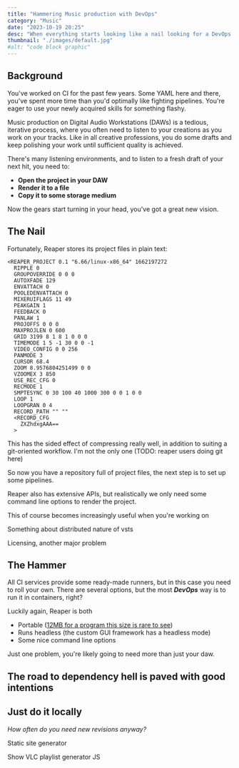 ```yaml
---
title: "Hammering Music production with DevOps"
category: "Music"
date: "2023-10-19 20:25"
desc: "When everything starts looking like a nail looking for a DevOps hammer, you've got a problem."
thumbnail: "./images/default.jpg"
#alt: "code block graphic"
---
```


## Background

You've worked on CI for the past few years. Some YAML here and there, you've spent more time than you'd optimally like fighting pipelines.
You're eager to use your newly acquired skills for something flashy.

Music production on Digital Audio Workstations (DAWs) is a tedious, iterative process, where you often need to listen to your creations as you work on your tracks. Like in all creative professions, you do some drafts and keep polishing your work until sufficient quality is achieved.

There's many listening environments, and to listen to a fresh draft of your next hit, you need to:

- **Open the project in your DAW**
- **Render it to a file**
- **Copy it to some storage medium**

Now the gears start turning in your head, you've got a great new vision.

## The Nail

Fortunately, Reaper stores its project files in plain text:

```reaper
<REAPER_PROJECT 0.1 "6.66/linux-x86_64" 1662197272
  RIPPLE 0
  GROUPOVERRIDE 0 0 0
  AUTOXFADE 129
  ENVATTACH 0
  POOLEDENVATTACH 0
  MIXERUIFLAGS 11 49
  PEAKGAIN 1
  FEEDBACK 0
  PANLAW 1
  PROJOFFS 0 0 0
  MAXPROJLEN 0 600
  GRID 3199 8 1 8 1 0 0 0
  TIMEMODE 1 5 -1 30 0 0 -1
  VIDEO_CONFIG 0 0 256
  PANMODE 3
  CURSOR 68.4
  ZOOM 8.9576804251499 0 0
  VZOOMEX 3 850
  USE_REC_CFG 0
  RECMODE 1
  SMPTESYNC 0 30 100 40 1000 300 0 0 1 0 0
  LOOP 1
  LOOPGRAN 0 4
  RECORD_PATH "" ""
  <RECORD_CFG
    ZXZhdxgAAA==
  >
```

This has the sided effect of compressing really well, in addition to suiting a git-oriented workflow. I'm not the only one (TODO: reaper users doing git here)

So now you have a repository full of project files, the next step is to set up some pipelines.

Reaper also has extensive APIs, but realistically we only need some command line options to render the project.

This of course becomes increasingly useful when you're working on 

Something about distributed nature of vsts

Licensing, another major problem

## The Hammer

All CI services provide some ready-made runners, but in this case you need to roll your own. There are several options, but the most ***DevOps*** way is to run it in containers, right?

Luckily again, Reaper is both
- Portable ([12MB for a program this size is rare to see](https://www.reaper.fm/download.php))
- Runs headless (the custom GUI framework has a headless mode)
- Some nice command line options

Just one problem, you're likely going to need more than just your daw.

## The road to dependency hell is paved with good intentions

## Just do it locally
*How often do you need new revisions anyway?*


Static site generator



Show VLC playlist generator JS
